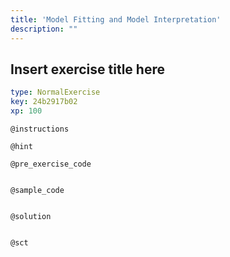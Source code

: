 ```yaml
---
title: 'Model Fitting and Model Interpretation'
description: ""
---
```


## Insert exercise title here

```yaml
type: NormalExercise
key: 24b2917b02
xp: 100
```



`@instructions`


`@hint`


`@pre_exercise_code`
```{r}

```

`@sample_code`
```{r}

```

`@solution`
```{r}

```

`@sct`
```{r}

```
